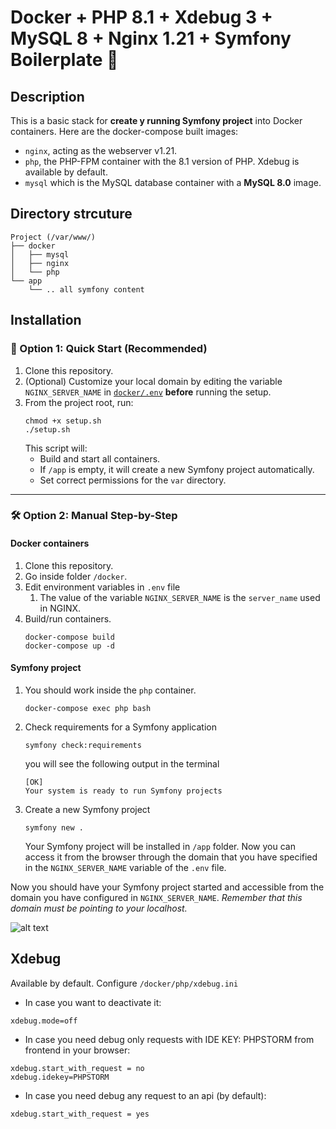 # Docker + PHP 8.1 + Xdebug 3 + MySQL 8 + Nginx 1.21 + Symfony Boilerplate 🐳

## Description

This is a basic stack for **create y running Symfony project** into Docker containers.
Here are the docker-compose built images:

- `nginx`, acting as the webserver v1.21.
- `php`, the PHP-FPM container with the 8.1 version of PHP. Xdebug is available by default.
- `mysql` which is the MySQL database container with a **MySQL 8.0** image.

## Directory strcuture

```
Project (/var/www/)
├── docker
│   ├── mysql
│   ├── nginx
│   └── php
└── app
    └── .. all symfony content
```

## Installation

### 🚀 Option 1: Quick Start (Recommended)

1. Clone this repository.
2. (Optional) Customize your local domain by editing the variable `NGINX_SERVER_NAME` in [`docker/.env`](docker/.env:11) **before** running the setup.
3. From the project root, run:
   ```
   chmod +x setup.sh
   ./setup.sh
   ```
   This script will:
   - Build and start all containers.
   - If `/app` is empty, it will create a new Symfony project automatically.
   - Set correct permissions for the `var` directory.

---

### 🛠️ Option 2: Manual Step-by-Step

#### Docker containers

1. Clone this repository.
2. Go inside folder `/docker`.
3. Edit environment variables in `.env` file
   1. The value of the variable `NGINX_SERVER_NAME` is the `server_name` used in NGINX.
4. Build/run containers.
   ```
   docker-compose build
   docker-compose up -d
   ```

#### Symfony project

1. You should work inside the `php` container.
   ```
   docker-compose exec php bash
   ```
2. Check requirements for a Symfony application
   ```
   symfony check:requirements
   ```
   you will see the following output in the terminal
   ```
   [OK]
   Your system is ready to run Symfony projects
   ```
3. Create a new Symfony project
   ```
   symfony new .
   ```
   Your Symfony project will be installed in `/app` folder. Now you can access it from the browser through the domain that you have specified in the `NGINX_SERVER_NAME` variable of the `.env` file.

Now you should have your Symfony project started and accessible from the domain you have configured in `NGINX_SERVER_NAME`.
<em>Remember that this domain must be pointing to your localhost.</em>

![alt text](https://i.postimg.cc/KYds8XBv/symfony-landing.png)

## Xdebug

Available by default. Configure `/docker/php/xdebug.ini`

- In case you want to deactivate it:

```
xdebug.mode=off
```

- In case you need debug only requests with IDE KEY: PHPSTORM from frontend in your browser:

```
xdebug.start_with_request = no
xdebug.idekey=PHPSTORM
```

- In case you need debug any request to an api (by default):

```
xdebug.start_with_request = yes
```

